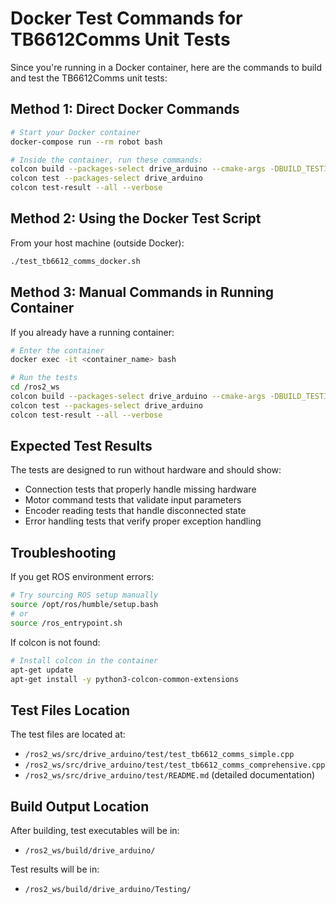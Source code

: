 # Docker Test Commands for TB6612Comms Unit Tests

Since you're running in a Docker container, here are the commands to build and test the TB6612Comms unit tests:

## Method 1: Direct Docker Commands

```bash
# Start your Docker container
docker-compose run --rm robot bash

# Inside the container, run these commands:
colcon build --packages-select drive_arduino --cmake-args -DBUILD_TESTING=ON
colcon test --packages-select drive_arduino
colcon test-result --all --verbose
```

## Method 2: Using the Docker Test Script

From your host machine (outside Docker):
```bash
./test_tb6612_comms_docker.sh
```

## Method 3: Manual Commands in Running Container

If you already have a running container:
```bash
# Enter the container
docker exec -it <container_name> bash

# Run the tests
cd /ros2_ws
colcon build --packages-select drive_arduino --cmake-args -DBUILD_TESTING=ON
colcon test --packages-select drive_arduino
colcon test-result --all --verbose
```

## Expected Test Results

The tests are designed to run without hardware and should show:
- Connection tests that properly handle missing hardware
- Motor command tests that validate input parameters
- Encoder reading tests that handle disconnected state
- Error handling tests that verify proper exception handling

## Troubleshooting

If you get ROS environment errors:
```bash
# Try sourcing ROS setup manually
source /opt/ros/humble/setup.bash
# or
source /ros_entrypoint.sh
```

If colcon is not found:
```bash
# Install colcon in the container
apt-get update
apt-get install -y python3-colcon-common-extensions
```

## Test Files Location

The test files are located at:
- `/ros2_ws/src/drive_arduino/test/test_tb6612_comms_simple.cpp`
- `/ros2_ws/src/drive_arduino/test/test_tb6612_comms_comprehensive.cpp`
- `/ros2_ws/src/drive_arduino/test/README.md` (detailed documentation)

## Build Output Location

After building, test executables will be in:
- `/ros2_ws/build/drive_arduino/`

Test results will be in:
- `/ros2_ws/build/drive_arduino/Testing/`
